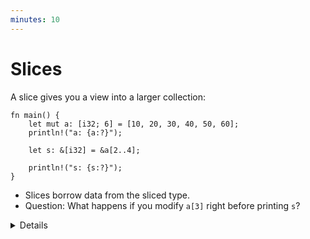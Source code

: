 ```yaml
---
minutes: 10
---
```


# Slices

A slice gives you a view into a larger collection:

<!-- mdbook-xgettext: skip -->
```rust,editable
fn main() {
    let mut a: [i32; 6] = [10, 20, 30, 40, 50, 60];
    println!("a: {a:?}");

    let s: &[i32] = &a[2..4];

    println!("s: {s:?}");
}
```

* Slices borrow data from the sliced type.
* Question: What happens if you modify `a[3]` right before printing `s`?

<details>

* We create a slice by borrowing `a` and specifying the starting and ending indexes in brackets.

* If the slice starts at index 0, Rust’s range syntax allows us to drop the starting index, meaning that `&a[0..a.len()]` and `&a[..a.len()]` are identical.

* The same is true for the last index, so `&a[2..a.len()]` and `&a[2..]` are identical.

* To easily create a slice of the full array, we can therefore use `&a[..]`.

* `s` is a reference to a slice of `i32`s. Notice that the type of `s` (`&[i32]`) no longer mentions the array length. This allows us to perform computation on slices of different sizes.

* Slices always borrow from another object. In this example, `a` has to remain 'alive' (in scope) for at least as long as our slice.

* The question about modifying `a[3]` can spark an interesting discussion, but the answer is that for memory safety reasons
  you cannot do it through `a` at this point in the execution, but you can read the data from both `a` and `s` safely.
  It works before you created the slice, and again after the `println`, when the slice is no longer used.

</details>

